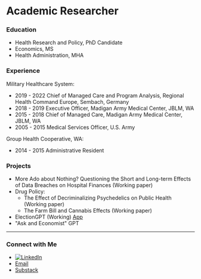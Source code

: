 # Academic Researcher

### Education
- Health Research and Policy, PhD Candidate
- Economics, MS
- Health Administration, MHA

### Experience
Military Healthcare System:
- 2019 - 2022 Chief of Managed Care and Program Analysis, Regional Health Command Europe, Sembach, Germany
- 2018 - 2019 Executive Officer, Madigan Army Medical Center, JBLM, WA
- 2015 - 2018 Chief of Managed Care, Madigan Army Medical Center, JBLM, WA
- 2005 - 2015 Medical Services Officer, U.S. Army

Group Health Cooperative, WA:
- 2014 - 2015 Administrative Resident

### Projects
- More Ado about Nothing? Questioning the Short and Long-term Effects of Data Breaches on Hospital Finances (Working paper)
- Drug Policy:
  - The Effect of Decriminalizing Psychedelics on Public Health (Working paper)
  - The Farm Bill and Cannabis Effects (Working paper)
- ElectionGPT (Working) [App](https://black-jl.shinyapps.io/ElectionGPT_2024/)
- "Ask and Economist" GPT

---

### Connect with Me

- [![LinkedIn](https://img.shields.io/badge/LinkedIn-Connect-blue)](https://www.linkedin.com/in/jared-black-a1420a32/)
- [Email](mailto:jared.black@baylor.edu)
- [Substack](https://substack.com/@jlblack)

